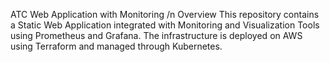 ATC Web Application with Monitoring /n
Overview
This repository contains a Static Web Application integrated with Monitoring and Visualization Tools using Prometheus and Grafana. The infrastructure is deployed on AWS using Terraform and managed through Kubernetes.
